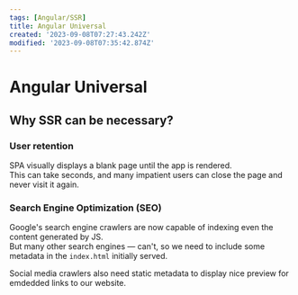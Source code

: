 ```yaml
---
tags: [Angular/SSR]
title: Angular Universal
created: '2023-09-08T07:27:43.242Z'
modified: '2023-09-08T07:35:42.874Z'
---
```


# Angular Universal

## Why SSR can be necessary?

### User retention

SPA visually displays a blank page until the app is rendered.  
This can take seconds, and many impatient users can close the page and never visit it again.

### Search Engine Optimization (SEO)

Google's search engine crawlers are now capable of indexing even the content generated by JS.  
But many other search engines &mdash; can't, so we need to include some metadata in the `index.html` initially served.

Social media crawlers also need static metadata to display nice preview for emdedded links to our website.

